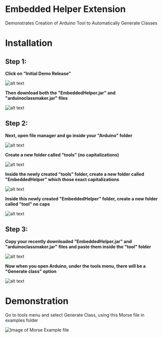 # Embedded Helper Extension
 Demonstrates Creation of Arduino Tool to Automatically Generate Classes

 

# Installation
## Step 1:

**Click on "Initial Demo Release"**


![alt text](https://user-images.githubusercontent.com/62360986/86273966-fce03380-bb9e-11ea-9cb2-e6c6a19c102d.png)

**Then download both the "EmbeddedHelper.jar" and "arduinoclassmaker.jar" files**


![alt text](https://user-images.githubusercontent.com/62360986/87077916-d7cc7000-c1f1-11ea-8a92-d4e20446caa8.png)

## Step 2:

**Next, open file manager and go inside your "Arduino" folder**


![alt text](https://user-images.githubusercontent.com/62360986/86293835-68d39380-bbc1-11ea-88bc-e69fb65d66ba.png)

**Create a new folder called "tools" (no capitalizations)**


![alt text](https://user-images.githubusercontent.com/62360986/86294054-cf58b180-bbc1-11ea-8c66-cef0aa13b45c.png)

**Inside the newly created "tools" folder, create a new folder called "EmbeddedHelper" which those exact capitalizations**


![alt text](https://user-images.githubusercontent.com/62360986/86294225-23639600-bbc2-11ea-86fd-4da5080e9b8c.png)

**Inside this newly created "EmbeddedHelper" folder, create a new folder called "tool" no caps**


![alt text](https://user-images.githubusercontent.com/62360986/86294361-6160ba00-bbc2-11ea-9daf-a0b2acf69e0b.png)

## Step 3:

**Copy your recently downloaded "EmbeddedHelper.jar" and "arduinoclassmaker.jar" files and paste them inside the "tool" folder**


![alt text](https://user-images.githubusercontent.com/62360986/87078740-17e02280-c1f3-11ea-8e6d-4cf79c76909b.png)


**Now when you open Arduino, under the tools menu, there will be a "Generate class" option**


![alt text](https://user-images.githubusercontent.com/62360986/86294573-cc11f580-bbc2-11ea-9c97-5052c4a777ae.png)


# Demonstration

  Go to tools menu and select Generate Class, using this Morse file in examples folder

![Image of Morse Example file](C:\Users\jsmit\Documents\ArduinoSketches\EmbeddedHelper\images\Morse.PNG)



